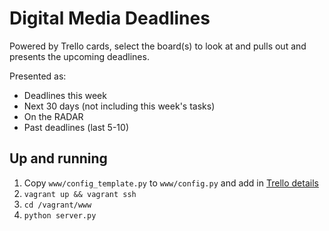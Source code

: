 # Digital Media Deadlines

Powered by Trello cards, select the board(s) to look at and pulls out and presents the upcoming deadlines.

Presented as:

- Deadlines this week
- Next 30 days (not including this week's tasks)
- On the RADAR
- Past deadlines (last 5-10)

## Up and running

1. Copy `www/config_template.py` to `www/config.py` and add in [Trello details](https://trello.com/app-key)
2. `vagrant up && vagrant ssh`
3. `cd /vagrant/www`
4. `python server.py`
